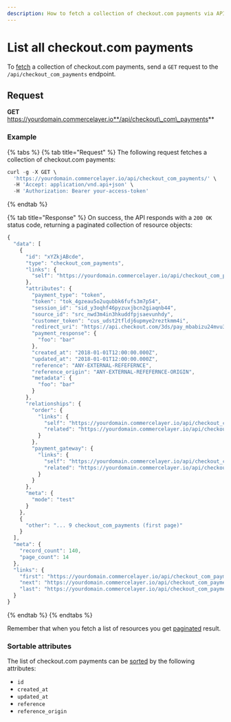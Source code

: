 ```yaml
---
description: How to fetch a collection of checkout.com payments via API
---
```


# List all checkout.com payments

To [fetch](https://docs.commercelayer.io/developers/fetching-resources) a collection of checkout.com payments, send a `GET` request to the `/api/checkout_com_payments` endpoint.

## Request

**GET** https://yourdomain.commercelayer.io**/api/checkout\_com\_payments**

### **Example**

{% tabs %}
{% tab title="Request" %}
The following request fetches a collection of checkout.com payments:

```javascript
curl -g -X GET \
  'https://yourdomain.commercelayer.io/api/checkout_com_payments/' \
  -H 'Accept: application/vnd.api+json' \
  -H 'Authorization: Bearer your-access-token'
```
{% endtab %}

{% tab title="Response" %}
On success, the API responds with a `200 OK` status code, returning a paginated collection of resource objects:

```javascript
{
  "data": [
    {
      "id": "xYZkjABcde",
      "type": "checkout_com_payments",
      "links": {
        "self": "https://yourdomain.commercelayer.io/api/checkout_com_payments/xYZkjABcde"
      },
      "attributes": {
        "payment_type": "token",
        "token": "tok_4gzeau5o2uqubbk6fufs3m7p54",
        "session_id": "sid_y3oqhf46pyzuxjbcn2giaqnb44",
        "source_id": "src_nwd3m4in3hkuddfpjsaevunhdy",
        "customer_token": "cus_udst2tfldj6upmye2reztkmm4i",
        "redirect_uri": "https://api.checkout.com/3ds/pay_mbabizu24mvu3mela5njyhpit4",
        "payment_response": {
          "foo": "bar"
        },
        "created_at": "2018-01-01T12:00:00.000Z",
        "updated_at": "2018-01-01T12:00:00.000Z",
        "reference": "ANY-EXTERNAL-REFEFERNCE",
        "reference_origin": "ANY-EXTERNAL-REFEFERNCE-ORIGIN",
        "metadata": {
          "foo": "bar"
        }
      },
      "relationships": {
        "order": {
          "links": {
            "self": "https://yourdomain.commercelayer.io/api/checkout_com_payments/xYZkjABcde/relationships/order",
            "related": "https://yourdomain.commercelayer.io/api/checkout_com_payments/xYZkjABcde/order"
          }
        },
        "payment_gateway": {
          "links": {
            "self": "https://yourdomain.commercelayer.io/api/checkout_com_payments/xYZkjABcde/relationships/payment_gateway",
            "related": "https://yourdomain.commercelayer.io/api/checkout_com_payments/xYZkjABcde/payment_gateway"
          }
        }
      },
      "meta": {
        "mode": "test"
      }
    },
    {
      "other": "... 9 checkout_com_payments (first page)"
    }
  ],
  "meta": {
    "record_count": 140,
    "page_count": 14
  },
  "links": {
    "first": "https://yourdomain.commercelayer.io/api/checkout_com_payments?page[number]=1&page[size]=10",
    "next": "https://yourdomain.commercelayer.io/api/checkout_com_payments?page[number]=2&page[size]=10",
    "last": "https://yourdomain.commercelayer.io/api/checkout_com_payments?page[number]=14&page[size]=10"
  }
}
```
{% endtab %}
{% endtabs %}

Remember that when you fetch a list of resources you get [paginated](https://docs.commercelayer.io/developers/pagination) result.

### Sortable attributes

The list of checkout.com payments can be [sorted](https://docs.commercelayer.io/developers/sorting-results) by the following attributes:

* `id`
* `created_at`
* `updated_at`
* `reference`
* `reference_origin`
